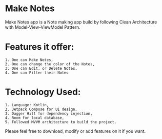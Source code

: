 # Make Notes

Make Notes app is a Note making app build by following Clean Architecture 
with Model-View-ViewModel Pattern.

# Features it offer:
    1. One can Make Notes,
    2. One can change the color of the Notes,
    3. One can Edit, or Delete Notes,
    4. One can Filter their Notes
    
# Technology Used:
    1. Language: Kotlin,
    2. Jetpack Compose for UI design,
    3. Dagger Hilt for dependency injection,
    4. Room for local database,
    5. Followed MVVM architecture to build the project.

Please feel free to download, modify or add features on it if you want.

